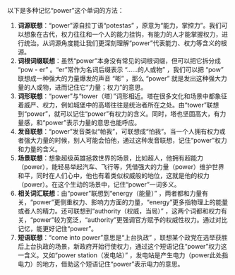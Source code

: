 以下是多种记忆“power”这个单词的方法：
1. **词源联想**：“power”源自拉丁语“potestas” ，原意为“能力，掌控力”。我们可以想象在古代，权力往往和一个人的能力挂钩，有能力的人才能掌握权力，进行统治。从词源角度能让我们更深刻理解“power”代表能力、权力等含义的根源。
2. **词根词缀联想**：虽然“power”本身没有常见的词根词缀，但可以把它拆分成 “pow - er” 。“er”常作为名词后缀表示 “……的人或物” ，我们可以把 “pow” 联想成一种强大的力量爆发的声音 “嘭” ，那么 “power” 就是发出这种强大力量的人或物，进而记住它“力量；权力”的意思。
3. **词形联想**：“power”与“tower（塔）”词形相近。塔在很多文化和场景中都象征着威严、权力，例如城堡中的高塔往往是统治者所在之处。由“tower”联想到“power”，就可以记住“power”有权力的含义。同时，塔也坚固高大，有力量感，和“power”表示力量的意思也能呼应。
4. **发音联想**：“power”发音类似“帕我”，可联想成“怕我”。当一个人拥有权力或者强大力量的时候，别人可能会怕他，通过这种发音联想，记住“power”权力和力量的含义。
5. **场景联想**：想象超级英雄拯救世界的场景，比如超人，他拥有超能力（power），能轻易举起汽车、飞行等，凭借强大的力量（power）维护世界和平，同时在人们心中，他也有着类似权威般的地位，这就是他的权力（power）。在这个生动的场景中，记住“power”一词多义。
6. **相关词汇联想**：由“power”联想到“energy（能量）” ，两者都和力量有关，“power”更侧重权力、影响力方面的力量，“energy”更多指物理上的能量或者人的精力。还可联想到“authority（权威，当局）” ，这两个词都和权力有关，“power”较为宽泛，“authority”更强调官方赋予的权威性权力。通过对比记忆，能更好记住“power”。
7. **短语联想**：“come into power”意思是“上台执政” ，联想某个政党在选举获胜后上台执政的场景，新政府开始行使权力，通过这个短语记住“power”权力这一含义。又如“power station（发电站）” ，发电站是产生电力（power此处指电力）的地方，借助这个短语记住“power”表示电力的意思。 